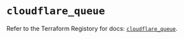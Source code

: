 # `cloudflare_queue`

Refer to the Terraform Registory for docs: [`cloudflare_queue`](https://registry.terraform.io/providers/cloudflare/cloudflare/4.22.0/docs/resources/queue).
